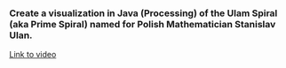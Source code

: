 ### Create a visualization in Java (Processing) of the Ulam Spiral (aka Prime Spiral) named for Polish Mathematician Stanislav Ulan.


[Link to video](https://www.youtube.com/watch?v=a35KWEjRvc0)
